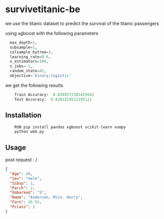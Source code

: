 # survivetitanic-be

we use the titanic dataset to predict the survival of the titanic passengers

using xgboost with the following parameters

```python
  max_depth=1,
  subsample=1,
  colsample_bytree=1,
  learning_rate=0.6,
  n_estimators=100,
  n_jobs=-1,
  random_state=42,
  objective='binary:logistic'
```

we get the following results

```python
    Train Accuracy:  0.8309572301425662
    Test Accuracy:  0.8201219512195121
```

## Installation

```bash
    RUN pip install pandas xgboost scikit-learn numpy
    python web.py
```

## Usage

post request : /

```json
{
  "Age": 48,
  "Sex": "male",
  "Sibsp": 1,
  "Parch": 2,
  "Embarked": "S",
  "Name": "Anderson, Miss. Harry",
  "Fare": 26.55,
  "Pclass": 1
}
```
